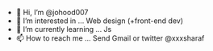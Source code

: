- 👋 Hi, I’m @johood007
- 👀 I’m interested in ... Web design (+front-end dev)
- 🌱 I’m currently learning ... Js
- 📫 How to reach me ... Send Gmail or twitter @xxxsharaf
